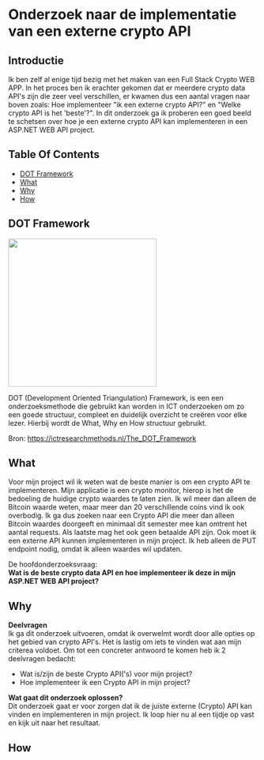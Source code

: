 # Onderzoek naar de implementatie van een externe crypto API

## Introductie
Ik ben zelf al enige tijd bezig met het maken van een Full Stack Crypto WEB APP. In het proces ben ik erachter gekomen dat er meerdere crypto data API's zijn die zeer veel verschillen, er kwamen dus een aantal vragen naar boven zoals: Hoe implementeer "ik een externe crypto API?" en "Welke crypto API is het 'beste'?". In dit onderzoek ga ik proberen een goed beeld te schetsen over hoe je een externe crypto API kan implementeren in een ASP.NET WEB API project.

## Table Of Contents
- [DOT Framework](#dot-framework)
- [What](#what)
- [Why](#why)
- [How](#How)

## DOT Framework

<img src=https://user-images.githubusercontent.com/58031089/114270834-cd543680-9a0e-11eb-9b01-7248641fab13.png width="300" height="300" />

DOT (Development Oriented Triangulation) Framework, is een een onderzoeksmethode die gebruikt kan worden in ICT onderzoeken om zo een goede structuur, compleet en duidelijk overzicht te creëren voor elke lezer. Hierbij wordt de What, Why en How structuur gebruikt.

Bron: https://ictresearchmethods.nl/The_DOT_Framework

## What
Voor mijn project wil ik weten wat de beste manier is om een crypto API te implementeren. Mijn applicatie is een crypto monitor, hierop is het de bedoeling de huidige crypto waardes te laten zien. Ik wil meer dan alleen de Bitcoin waarde weten, maar meer dan 20 verschillende coins vind ik ook overbodig. Ik ga dus zoeken naar een Crypto API die meer dan alleen Bitcoin waardes doorgeeft en minimaal dit semester mee kan omtrent het aantal requests. Als laatste mag het ook geen betaalde API zijn. 
Ook moet ik een externe API kunnen implementeren in mijn project. Ik heb alleen de PUT endpoint nodig, omdat ik alleen waardes wil updaten.

De hoofdonderzoeksvraag:  
**Wat is de beste crypto data API en hoe implementeer ik deze in mijn ASP.NET WEB API project?**

## Why  
**Deelvragen**  
Ik ga dit onderzoek uitvoeren, omdat ik overwelmt wordt door alle opties op het gebied van crypto API's. Het is lastig om iets te vinden wat aan mijn criterea voldoet. Om tot een concreter antwoord te komen heb ik 2 deelvragen bedacht:  
- Wat is/zijn de beste Crypto API('s) voor mijn project?
- Hoe implementeer ik een Crypto API in mijn project?  

**Wat gaat dit onderzoek oplossen?**  
Dit onderzoek gaat er voor zorgen dat ik de juiste externe (Crypto) API kan vinden en implementeren in mijn project. Ik loop hier nu al een tijdje op vast en kijk uit naar het resultaat.


## How
